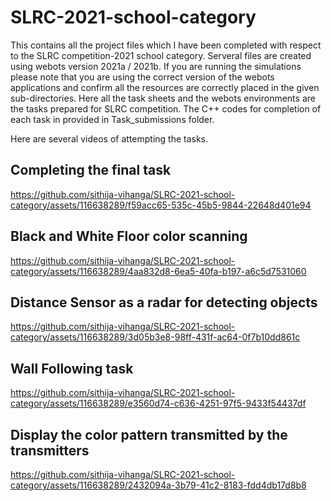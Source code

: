 # SLRC-2021-school-category

This contains all the project files which I have been completed with respect to the SLRC competition-2021 school category.
Serveral files are created using webots version 2021a / 2021b. If you are running the simulations please note that you are using the correct version of the webots applications and confirm all the resources are correctly placed in the given sub-directories.
Here all the task sheets and the webots environments are the tasks prepared for SLRC competition. The C++ codes for completion of each task in provided in Task_submissions folder.

Here are several videos of attempting the tasks.

## Completing the final task

https://github.com/sithija-vihanga/SLRC-2021-school-category/assets/116638289/f59acc65-535c-45b5-9844-22648d401e94



## Black and White Floor color scanning

https://github.com/sithija-vihanga/SLRC-2021-school-category/assets/116638289/4aa832d8-6ea5-40fa-b197-a6c5d7531060

## Distance Sensor as a radar for detecting objects


https://github.com/sithija-vihanga/SLRC-2021-school-category/assets/116638289/3d05b3e8-98ff-431f-ac64-0f7b10dd861c



## Wall Following task


https://github.com/sithija-vihanga/SLRC-2021-school-category/assets/116638289/e3560d74-c636-4251-97f5-9433f54437df



## Display the color pattern transmitted by the transmitters


https://github.com/sithija-vihanga/SLRC-2021-school-category/assets/116638289/2432094a-3b79-41c2-8183-fdd4db17d8b8


